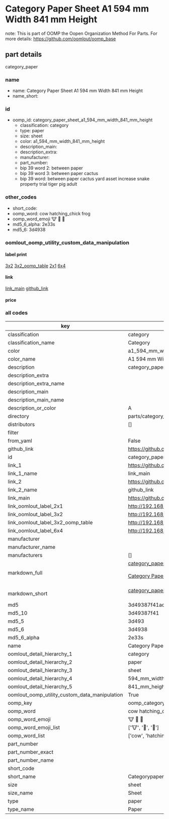 # Category Paper Sheet A1 594 mm Width 841 mm Height  

note: This is part of OOMP the Oopen Organization Method For Parts. For more details: https://github.com/oomlout/oomp_base

##  part details



category_paper

### name
* name: Category Paper Sheet A1 594 mm Width 841 mm Height
* name_short: 
### id
* oomp_id: category_paper_sheet_a1_594_mm_width_841_mm_height
  * classification: category
  * type: paper
  * size: sheet
  * color: a1_594_mm_width_841_mm_height
  * description_main: 
  * description_extra: 
  * manufacturer: 
  * part_number: 
  * bip 39 word 2: between paper
  * bip 39 word 3: between paper cactus
  * bip 39 word: between paper cactus yard asset increase snake property trial tiger pig adult

### other_codes
* short_code: 
* oomp_word: cow hatching_chick frog
* oomp_word_emoji :cow: :hatching_chick: :frog:
* md5_6_alpha: 2e33s
* md5_6: 3d4938






### oomlout_oomp_utility_custom_data_manipulation
#### label print
[3x2](http://192.168.1.245:1112/?label=oomp%202e33s)
[3x2_oomp_table](http://192.168.1.107:1112/?label=oomp%202e33s)
[2x1](http://192.168.1.242:1112/?label=oomp%202e33s)
[6x4](http://192.168.1.55:1112/?label=oomp%202e33s)    

#### link

[link_main](https://github.com/oomlout/oomlout_oomp_current_version_messy/tree/main/parts/category_paper_sheet_a1_594_mm_width_841_mm_height) [github_link](https://github.com/oomlout/oomlout_oomp_part_src/tree/main/parts/category_paper_sheet_a1_594_mm_width_841_mm_height)                             

#### price







### all codes 
| key | value |  
| --- | --- |  
| classification | category |  
| classification_name | Category |  
| color | a1_594_mm_width_841_mm_height |  
| color_name | A1 594 mm Width 841 mm Height |  
| description | category_paper |  
| description_extra |  |  
| description_extra_name |  |  
| description_main |  |  
| description_main_name |  |  
| description_or_color | A  |  
| directory | parts/category_paper_sheet_a1_594_mm_width_841_mm_height |  
| distributors | [] |  
| filter |  |  
| from_yaml | False |  
| github_link | https://github.com/oomlout/oomlout_oomp_part_src/tree/main/parts/category_paper_sheet_a1_594_mm_width_841_mm_height |  
| id | category_paper_sheet_a1_594_mm_width_841_mm_height |  
| link_1 | https://github.com/oomlout/oomlout_oomp_current_version_messy/tree/main/parts/category_paper_sheet_a1_594_mm_width_841_mm_height |  
| link_1_name | link_main |  
| link_2 | https://github.com/oomlout/oomlout_oomp_part_src/tree/main/parts/category_paper_sheet_a1_594_mm_width_841_mm_height |  
| link_2_name | github_link |  
| link_main | https://github.com/oomlout/oomlout_oomp_current_version_messy/tree/main/parts/category_paper_sheet_a1_594_mm_width_841_mm_height |  
| link_oomlout_label_2x1 | http://192.168.1.242:1112/?label=oomp%202e33s |  
| link_oomlout_label_3x2 | http://192.168.1.245:1112/?label=oomp%202e33s |  
| link_oomlout_label_3x2_oomp_table | http://192.168.1.107:1112/?label=oomp%202e33s |  
| link_oomlout_label_6x4 | http://192.168.1.55:1112/?label=oomp%202e33s |  
| manufacturer |  |  
| manufacturer_name |  |  
| manufacturers | [] |  
| markdown_full | [category_paper_sheet_a1_594_mm_width_841_mm_height](https://github.com/oomlout/oomlout_oomp_current_version_messy/tree/main/parts/category_paper_sheet_a1_594_mm_width_841_mm_height)<br>[](https://github.com/oomlout/oomlout_oomp_current_version_messy/tree/main/parts/category_paper_sheet_a1_594_mm_width_841_mm_height)<br>[Category Paper Sheet A1 594 Mm Width 841 Mm Height](https://github.com/oomlout/oomlout_oomp_current_version_messy/tree/main/parts/category_paper_sheet_a1_594_mm_width_841_mm_height)<br><br> |  
| markdown_short | [category_paper_sheet_a1_594_mm_width_841_mm_height](https://github.com/oomlout/oomlout_oomp_current_version_messy/tree/main/parts/category_paper_sheet_a1_594_mm_width_841_mm_height)<br><br> |  
| md5 | 3d49387f41ac79a5ca86dfec4027f8ad |  
| md5_10 | 3d49387f41 |  
| md5_5 | 3d493 |  
| md5_6 | 3d4938 |  
| md5_6_alpha | 2e33s |  
| name | Category Paper Sheet A1 594 mm Width 841 mm Height |  
| oomlout_detail_hierarchy_1 | category |  
| oomlout_detail_hierarchy_2 | paper |  
| oomlout_detail_hierarchy_3 | sheet |  
| oomlout_detail_hierarchy_4 | 594_mm_width |  
| oomlout_detail_hierarchy_5 | 841_mm_height |  
| oomlout_oomp_utility_custom_data_manipulation | True |  
| oomp_key | oomp_category_paper_sheet_a1_594_mm_width_841_mm_height |  
| oomp_word | cow hatching_chick frog |  
| oomp_word_emoji | :cow: :hatching_chick: :frog: |  
| oomp_word_emoji_list | [':cow:', ':hatching_chick:', ':frog:'] |  
| oomp_word_list | ['cow', 'hatching_chick', 'frog'] |  
| part_number |  |  
| part_number_exact |  |  
| part_number_name |  |  
| short_code |  |  
| short_name | Categorypaper |  
| size | sheet |  
| size_name | Sheet |  
| type | paper |  
| type_name | Paper |  
